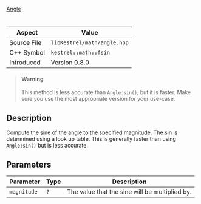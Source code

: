 [Angle](index.md)
# 
| Aspect | Value |
| --- | --- |
| Source File | `libKestrel/math/angle.hpp` |
| C++ Symbol | `kestrel::math::fsin` |
| Introduced | Version 0.8.0 |
> #### Warning
> This method is less accurate than `Angle:sin()`, but it is faster. Make sure you use the
most appropriate version for your use-case.
## Description
Compute the sine of the angle to the specified magnitude. The sin is determined using a look up table.
This is generally faster than using `Angle:sin()` but is less accurate.
## Parameters
| Parameter | Type | Description |
| --- | --- | --- |
| `magnitude` | `?` | The value that the sine will be multiplied by. |
